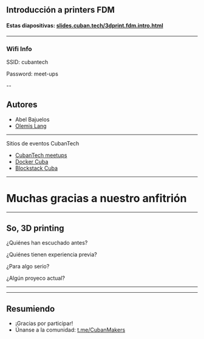 

## Introducción a printers FDM

#### Estas diapositivas: [slides.cuban.tech/3dprint.fdm.intro.html](http://slides.cuban.tech/3dprint.fdm.intro.html)

----------------

### Wifi Info

SSID: cubantech

Password: meet-ups

--

## Autores

- Abel Bajuelos
- [Olemis Lang](https://linkedin.com/in/olemis)

---

Sitios de eventos CubanTech

- [CubanTech meetups](http://meetup.cuban.tech)
- [Docker Cuba](http://docker.cuban.tech)
- [Blockstack Cuba](http://blockstack.cuban.tech)

---

# Muchas gracias a nuestro anfitrión

---

## So, 3D printing

¿Quiénes han escuchado antes?

¿Quiénes tienen experiencia previa?

¿Para algo serio?

¿Algún proyeco actual?

---

---

## Resumiendo

- ¡Gracias por participar!
- Únanse a la comunidad: [t.me/CubanMakers](https://t.me/CubanMakers)

